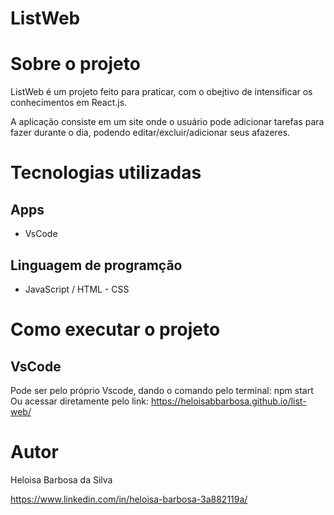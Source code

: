 # ListWeb

# Sobre o projeto

ListWeb é um projeto feito para praticar, com o obejtivo de intensificar os conhecimentos em React.js.

A aplicação consiste em um site onde o usuário pode adicionar tarefas para fazer durante o dia, podendo editar/excluir/adicionar seus afazeres.

# Tecnologias utilizadas
## Apps
- VsCode

## Linguagem de programção
- JavaScript / HTML - CSS

# Como executar o projeto

## VsCode
Pode ser pelo próprio Vscode, dando o comando pelo terminal: npm start<br>
Ou acessar diretamente pelo link: https://heloisabbarbosa.github.io/list-web/


# Autor

Heloisa Barbosa da Silva

https://www.linkedin.com/in/heloisa-barbosa-3a882119a/
